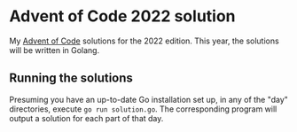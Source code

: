 # Advent of Code 2022 solution

My [Advent of Code](https://adventofcode.com) solutions for the 2022 edition. This year, the solutions will be written in Golang.

## Running the solutions

Presuming you have an up-to-date Go installation set up, in any of the "day" directories, execute `go run solution.go`. The corresponding program will output a solution for each part of that day.
